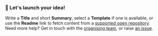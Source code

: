 ### &#128640; Let's launch your idea!

Write a **Title** and short **Summary**, select a **Template** if one is available, or use the **Readme** link to fetch content from a [supported open repository](https://docs.dribdat.cc/sync). Need more help? Get in touch with the [organising team](/about), or raise [an issue](https://github.com/dribdat/dribdat/issues).
